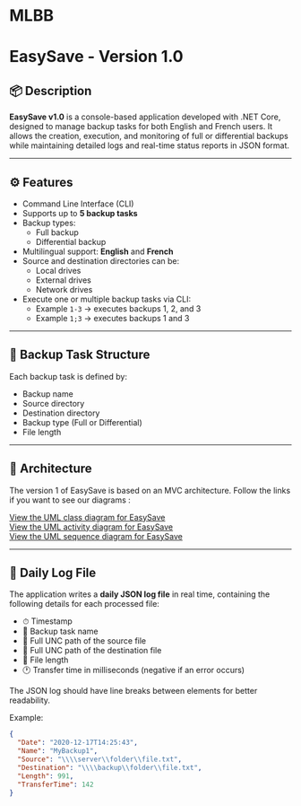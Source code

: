 # MLBB
# EasySave - Version 1.0

## 📦 Description

**EasySave v1.0** is a console-based application developed with .NET Core, designed to manage backup tasks for both English and French users. It allows the creation, execution, and monitoring of full or differential backups while maintaining detailed logs and real-time status reports in JSON format.

---

## ⚙️ Features

- Command Line Interface (CLI)
- Supports up to **5 backup tasks**
- Backup types:
  - Full backup
  - Differential backup
- Multilingual support: **English** and **French**
- Source and destination directories can be:
  - Local drives
  - External drives
  - Network drives
- Execute one or multiple backup tasks via CLI:
  - Example `1-3` → executes backups 1, 2, and 3
  - Example `1;3` → executes backups 1 and 3

---

## 📁 Backup Task Structure

Each backup task is defined by:
- Backup name
- Source directory
- Destination directory
- Backup type (Full or Differential)
- File length

---

## 🔧 Architecture

The version 1 of EasySave is based on an MVC architecture. Follow the links if you want to see our diagrams :

[View the UML class diagram for EasySave](UML%20diagram%20-%20EasySave%20-%20V1-class%20diagram.drawio.png)  
[View the UML activity diagram for EasySave](UML%20diagram%20-%20EasySave%20-%20V1-activity%20diagram.drawio.png)  
[View the UML sequence diagram for EasySave](UML%20diagram%20-%20EasySave%20-%20V1-sequence%20diagram.drawio.png)  

---
## 📝 Daily Log File

The application writes a **daily JSON log file** in real time, containing the following details for each processed file:
- ⏱ Timestamp
- 📝 Backup task name
- 📂 Full UNC path of the source file
- 📁 Full UNC path of the destination file
- 📐 File length
- 🕐 Transfer time in milliseconds (negative if an error occurs)

The JSON log should have line breaks between elements for better readability.

Example:
```json
{
  "Date": "2020-12-17T14:25:43",
  "Name": "MyBackup1",
  "Source": "\\\\server\\folder\\file.txt",
  "Destination": "\\\\backup\\folder\\file.txt",
  "Length": 991,
  "TransferTime": 142
}

